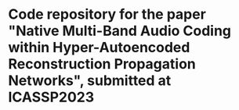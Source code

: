 # Code repository for the paper "Native Multi-Band Audio Coding within Hyper-Autoencoded Reconstruction Propagation Networks", submitted at ICASSP2023

